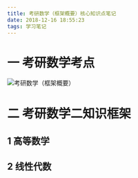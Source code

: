 ```yaml
---
title: 考研数学（框架概要）核心知识点笔记
date: 2018-12-16 18:55:23
tags: 学习笔记
---
```

# 一 考研数学考点
![考研数学（框架概要）](图1.PNG)

# 二 考研数学二知识框架
## 1 高等数学

## 2 线性代数